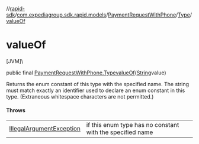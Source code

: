 //[rapid-sdk](../../../../index.md)/[com.expediagroup.sdk.rapid.models](../../index.md)/[PaymentRequestWithPhone](../index.md)/[Type](index.md)/[valueOf](value-of.md)

# valueOf

[JVM]\

public final [PaymentRequestWithPhone.Type](index.md)[valueOf](value-of.md)([String](https://docs.oracle.com/javase/8/docs/api/java/lang/String.html)value)

Returns the enum constant of this type with the specified name. The string must match exactly an identifier used to declare an enum constant in this type. (Extraneous whitespace characters are not permitted.)

#### Throws

| | |
|---|---|
| [IllegalArgumentException](https://kotlinlang.org/api/latest/jvm/stdlib/kotlin/-illegal-argument-exception/index.html) | if this enum type has no constant with the specified name |
